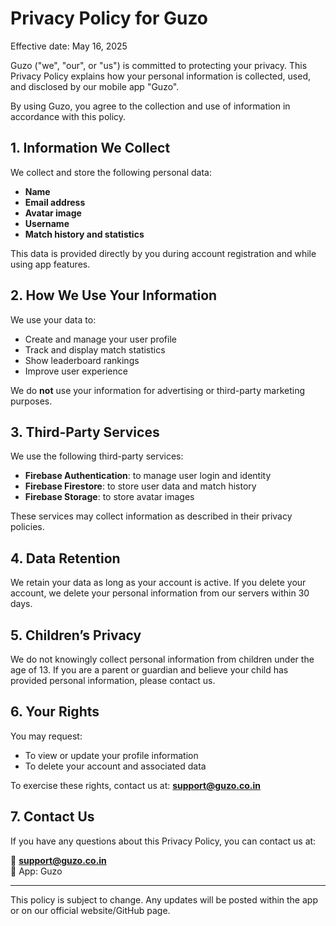 # Privacy Policy for Guzo

Effective date: May 16, 2025

Guzo ("we", "our", or "us") is committed to protecting your privacy. This Privacy Policy explains how your personal information is collected, used, and disclosed by our mobile app "Guzo".

By using Guzo, you agree to the collection and use of information in accordance with this policy.

## 1. Information We Collect

We collect and store the following personal data:
- **Name**
- **Email address**
- **Avatar image**
- **Username**
- **Match history and statistics**

This data is provided directly by you during account registration and while using app features.

## 2. How We Use Your Information

We use your data to:
- Create and manage your user profile
- Track and display match statistics
- Show leaderboard rankings
- Improve user experience

We do **not** use your information for advertising or third-party marketing purposes.

## 3. Third-Party Services

We use the following third-party services:
- **Firebase Authentication**: to manage user login and identity
- **Firebase Firestore**: to store user data and match history
- **Firebase Storage**: to store avatar images

These services may collect information as described in their privacy policies.

## 4. Data Retention

We retain your data as long as your account is active. If you delete your account, we delete your personal information from our servers within 30 days.

## 5. Children’s Privacy

We do not knowingly collect personal information from children under the age of 13. If you are a parent or guardian and believe your child has provided personal information, please contact us.

## 6. Your Rights

You may request:
- To view or update your profile information
- To delete your account and associated data

To exercise these rights, contact us at: **support@guzo.co.in**

## 7. Contact Us

If you have any questions about this Privacy Policy, you can contact us at:

📧 **support@guzo.co.in**  
📱 App: Guzo

---

This policy is subject to change. Any updates will be posted within the app or on our official website/GitHub page.
